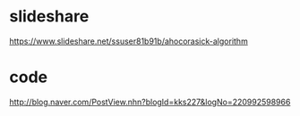 # slideshare
https://www.slideshare.net/ssuser81b91b/ahocorasick-algorithm

# code
http://blog.naver.com/PostView.nhn?blogId=kks227&logNo=220992598966
